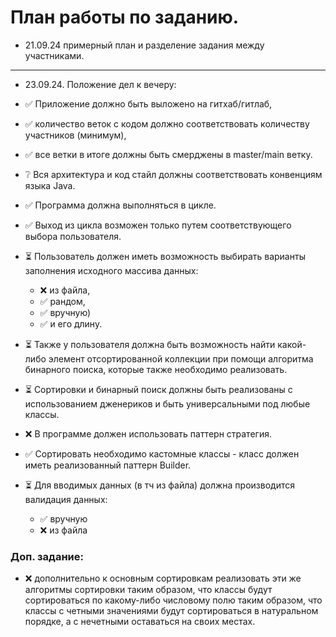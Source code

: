 # План работы по заданию.

* 21.09.24 примерный план и разделение задания между участниками.

---

* 23.09.24. Положение дел к вечеру:

- ✅ Приложение должно быть выложено на гитхаб/гитлаб,
- ✅ количество веток с кодом должно соответствовать количеству участников (минимум),
- ✅ все ветки в итоге должны быть смерджены в master/main ветку.


- ❔ Вся архитектура и код стайл должны соответствовать конвенциям языка Java.
- ✅ Программа должна выполняться в цикле.
- ✅ Выход из цикла возможен только путем соответствующего выбора пользователя.
- ⏳️ Пользователь должен иметь возможность выбирать варианты заполнения исходного массива данных:
  - ❌ из файла, 
  - ✅ рандом, 
  - ✅ вручную) 
  - ✅ и его длину.
- ⏳ Также у пользователя должна быть возможность найти какой-либо элемент отсортированной коллекции при помощи алгоритма 
бинарного поиска, которые также необходимо реализовать.
- ⏳ Сортировки и бинарный поиск должны быть реализованы с использованием дженериков и быть универсальными под любые классы.
- ❌ В программе должен использовать паттерн стратегия.
- ✅ Сортировать необходимо кастомные классы - класс должен иметь реализованный паттерн Builder.
- ⏳️ Для вводимых данных (в тч из файла) должна производится валидация данных:
  - ✅ вручную
  - ❌ из файла

### Доп. задание:
- ❌ дополнительно к основным сортировкам реализовать эти же алгоритмы сортировки таким образом, 
что классы будут сортироваться по какому-либо числовому полю таким образом, что классы с четными 
значениями будут сортироваться в натуральном порядке, а с нечетными оставаться на своих местах.

